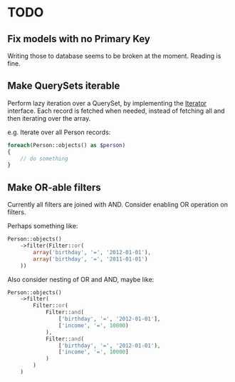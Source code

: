 TODO
====

Fix models with no Primary Key
------------------------------

Writing those to database seems to be broken at the moment. Reading is fine.

Make QuerySets iterable
-----------------------

Perform lazy iteration over a QuerySet, by implementing the
[Iterator](http://php.net/manual/en/class.iterator.php) interface. Each record
is fetched when needed, instead of fetching all and then iterating over the
array.

e.g. Iterate over all Person records:

```php
foreach(Person::objects() as $person)
{
    // do something
}
```

Make OR-able filters
--------------------

Currently all filters are joined with AND. Consider enabling OR operation on filters.

Perhaps something like:

```php
Person::objects()
    ->filter(Filter::or(
        array('birthday', '=', '2012-01-01'),
        array('birthday', '=', '2011-01-01')
    ))
```

Also consider nesting of OR and AND, maybe like:

```php
Person::objects()
    ->filter(
        Filter::or(
            Filter::and(
                ['birthday', '=', '2012-01-01'],
                ['income', '=', 10000)
            ),
            Filter::and(
                ['birthday', '=', '2012-01-01'),
                ['income', '=', 10000]
            )
        )
    )
```

